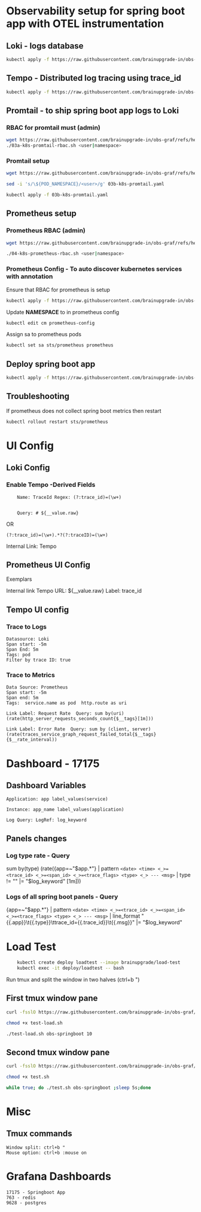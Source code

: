# Observability setup for spring boot app with OTEL instrumentation
## Loki - logs database
```bash
kubectl apply -f https://raw.githubusercontent.com/brainupgrade-in/obs-graf/refs/heads/main/apps/obs-springboot-prom-otel-tempo-loki/01-k8s-loki.yaml
```
## Tempo - Distributed log tracing using trace_id
```bash
kubectl apply -f https://raw.githubusercontent.com/brainupgrade-in/obs-graf/refs/heads/main/apps/obs-springboot-prom-otel-tempo-loki/02-k8s-tempo.yaml
```
## Promtail - to ship spring boot app logs to Loki 
### RBAC for promtail must (admin)
```bash
wget https://raw.githubusercontent.com/brainupgrade-in/obs-graf/refs/heads/main/apps/obs-springboot-prom-otel-tempo-loki/03a-k8s-promtail-rbac.sh
./03a-k8s-promtail-rbac.sh <user|namespace>
```
### Promtail setup
```bash
wget https://raw.githubusercontent.com/brainupgrade-in/obs-graf/refs/heads/main/apps/obs-springboot-prom-otel-tempo-loki/03b-k8s-promtail.yaml

sed -i 's/\${POD_NAMESPACE}/<user>/g' 03b-k8s-promtail.yaml

kubectl apply -f 03b-k8s-promtail.yaml
```
## Prometheus setup
### Prometheus RBAC (admin)
```bash
wget https://raw.githubusercontent.com/brainupgrade-in/obs-graf/refs/heads/main/apps/obs-springboot-prom-otel-tempo-loki/04-k8s-prometheus-rbac.sh

./04-k8s-prometheus-rbac.sh <user|namespace>
```
### Prometheus Config - To auto discover kubernetes services with annotation
Ensure that RBAC for prometheus is setup
```bash
kubectl apply -f https://raw.githubusercontent.com/brainupgrade-in/obs-graf/refs/heads/main/prometheus/k8s-discovery/01b-k8s-prometheus-configmap-svc-annotation.yaml

```
Update __NAMESPACE__ to <user> in prometheus config
```bash
kubectl edit cm prometheus-config
```
Assign sa to prometheus pods
```bash
kubectl set sa sts/prometheus prometheus
```

## Deploy spring boot app
```bash
kubectl apply -f https://raw.githubusercontent.com/brainupgrade-in/obs-graf/refs/heads/main/apps/obs-springboot-prom-otel-tempo-loki/05-k8s-obs-springboot-prom-otel.yaml
```

## Troubleshooting
If prometheus does not collect spring boot metrics then restart
```bash
kubectl rollout restart sts/prometheus
```

# UI Config
## Loki Config
### Enable Tempo -Derived Fields
```
    Name: TraceId Regex: (?:trace_id)=(\w+) 
    
    
    Query: # ${__value.raw}
```
OR 
```
(?:trace_id)=(\w+).*?(?:traceID)=(\w+)
```
Internal Link: Tempo

## Prometheus UI Config
Exemplars

Internal link Tempo
URL: ${__value.raw}
Label: trace_id

## Tempo UI config

### Trace to Logs
    Datasource: Loki
    Span start: -5m
    Span End: 5m
    Tags: pod
    Filter by trace ID: true

### Trace to Metrics
    Data Source: Prometheus
    Span start: -5m
    Span end: 5m
    Tags:  service.name as pod  http.route as uri

    Link Label: Request Rate  Query: sum by(uri)(rate(http_server_requests_seconds_count{$__tags}[1m]))

    Link Label: Error Rate  Query: sum by (client, server)(rate(traces_service_graph_request_failed_total{$__tags}{$__rate_interval))


# Dashboard - 17175
## Dashboard Variables
```
Application: app label_values(service)

Instance: app_name label_values(application)

Log Query: LogRef: log_keyword
```
## Panels changes

### Log type rate - Query

sum by(type) (rate({app=~"$app.*"} | pattern `<date> <time> <_>=<trace_id> <_>=<span_id> <_>=<trace_flags> <type> <_> --- <msg>` | type != "" |= "$log_keyword" [1m]))

### Logs of all spring boot panels - Query

{app=~"$app.*"} | pattern `<date> <time> <_>=<trace_id> <_>=<span_id> <_>=<trace_flags> <type> <_> --- <msg>` | line_format "{{.app}}\t{{.type}}\ttrace_id={{.trace_id}}\t{{.msg}}" |= "$log_keyword"

# Load Test
```bash
    kubectl create deploy loadtest --image brainupgrade/load-test
    kubectl exec -it deploy/loadtest -- bash
```
Run tmux and split the window in two halves (ctrl+b ")

## First tmux window pane
```bash
curl -fsslO https://raw.githubusercontent.com/brainupgrade-in/obs-graf/refs/heads/main/apps/obs-springboot-prom-otel-tempo-loki/test-load.sh

chmod +x test-load.sh

./test-load.sh obs-springboot 10
```
## Second tmux window pane
```bash
curl -fsslO https://raw.githubusercontent.com/brainupgrade-in/obs-graf/refs/heads/main/apps/obs-springboot-prom-otel-tempo-loki/test.sh

chmod +x test.sh

while true; do ./test.sh obs-springboot ;sleep 5s;done
```

# Misc
## Tmux commands
```
Window split: ctrl+b "
Mouse option: ctrl+b :mouse on
```
# Grafana Dashboards
```
17175 - Springboot App
763 - redis
9628 - postgres
```